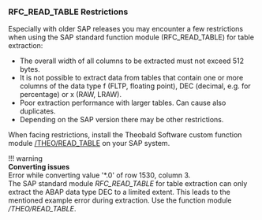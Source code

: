 
### RFC_READ_TABLE Restrictions
Especially with older SAP releases you may encounter a few restrictions when using the SAP standard function module (RFC_READ_TABLE) for table extraction:

- The overall width of all columns to be extracted must not exceed 512 bytes.
- It is not possible to extract data from tables that contain one or more columns of the data type f (FLTP, floating point), DEC (decimal, e.g. for percentage) or x (RAW, LRAW).
- Poor extraction performance with larger tables.  Can cause also duplicates.
- Depending on the SAP version there may be other restrictions. 
 
When facing restrictions, install the Theobald Software custom function module [/THEO/READ_TABLE](../setup-in-sap/custom-function-module-for-table-extraction.md#installation-of-theoread_table) on your SAP system. 

!!! warning  
	**Converting issues**<br>
	Error while converting value '\*.0' of row 1530, column 3.<br>
	The SAP standard module *RFC_READ_TABLE* for table extraction can only extract the ABAP data type DEC to a limited extent. This leads to the mentioned example error during extraction.
	Use the function module */THEO/READ_TABLE*.

